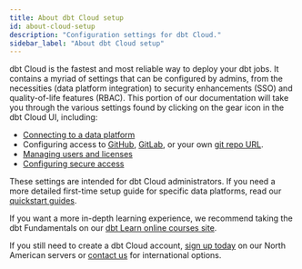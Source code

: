 ```yaml
---
title: About dbt Cloud setup
id: about-cloud-setup
description: "Configuration settings for dbt Cloud."
sidebar_label: "About dbt Cloud setup"
---
```


dbt Cloud is the fastest and most reliable way to deploy your dbt jobs. It contains a myriad of settings that can be configured by admins, from the necessities (data platform integration) to security enhancements (SSO) and quality-of-life features (RBAC). This portion of our documentation will take you through the various settings found by clicking on the gear icon in the dbt Cloud UI, including:

- [Connecting to a data platform](/docs/cloud/connect-data-platform/about-connections)
- Configuring access to [GitHub](/docs/cloud/git/connect-github), [GitLab](/docs/cloud/git/connect-gitlab), or your own [git repo URL](/docs/cloud/git/import-a-project-by-git-url).
- [Managing users and licenses](/docs/cloud/manage-access/seats-and-users)
- [Configuring secure access](/docs/cloud/manage-access/about-user-access)

These settings are intended for dbt Cloud administrators. If you need a more detailed first-time setup guide for specific data platforms, read our [quickstart guides](/docs/quickstarts/overview).

If you want a more in-depth learning experience, we recommend taking the dbt Fundamentals on our [dbt Learn online courses site](https://courses.getdbt.com/).

If you still need to create a dbt Cloud account, [sign up today](https://getdbt.com) on our North American servers or [contact us](https://getdbt.com/contact) for international options.



